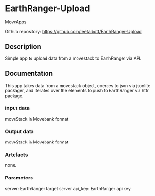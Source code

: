 # EarthRanger-Upload

MoveApps

Github repository: https://github.com/leetalbott/EarthRanger-Upload

## Description
Simple app to upload data from a movestack to EarthRanger via API.

## Documentation
This app takes data from a movestack object, coerces to json via jsonlite packager, and iterates over the elements to push to EarthRanger via httr package. 

### Input data
moveStack in Movebank format

### Output data
moveStack in Movebank format

### Artefacts
none.

### Parameters 
server:  EarthRanger target server
api_key:  EarthRanger api key
